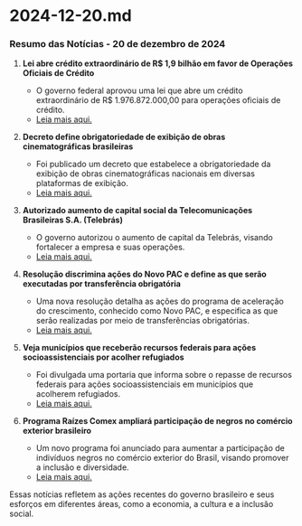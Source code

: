 # 2024-12-20.md

### Resumo das Notícias - 20 de dezembro de 2024

1. **Lei abre crédito extraordinário de R$ 1,9 bilhão em favor de Operações Oficiais de Crédito**
   - O governo federal aprovou uma lei que abre um crédito extraordinário de R$ 1.976.872.000,00 para operações oficiais de crédito.
   - [Leia mais aqui.](https://www.in.gov.br/web/dou/-/lei-n-15.048-de-19-de-dezembro-de-2024-603258036)

2. **Decreto define obrigatoriedade de exibição de obras cinematográficas brasileiras**
   - Foi publicado um decreto que estabelece a obrigatoriedade da exibição de obras cinematográficas nacionais em diversas plataformas de exibição.
   - [Leia mais aqui.](https://www.in.gov.br/web/dou/-/decreto-n-12.323-de-19-de-dezembro-de-2024-603289583)

3. **Autorizado aumento de capital social da Telecomunicações Brasileiras S.A. (Telebrás)**
   - O governo autorizou o aumento de capital da Telebrás, visando fortalecer a empresa e suas operações.
   - [Leia mais aqui.](https://www.in.gov.br/web/dou/-/decreto-n-12.325-de-19-de-dezembro-de-2024-603279531)

4. **Resolução discrimina ações do Novo PAC e define as que serão executadas por transferência obrigatória**
   - Uma nova resolução detalha as ações do programa de aceleração do crescimento, conhecido como Novo PAC, e especifica as que serão realizadas por meio de transferências obrigatórias.
   - [Leia mais aqui.](https://www.in.gov.br/web/dou/-/resolucao-cgpac-n-8-de-19-de-dezembro-de-2024-603294215)

5. **Veja municípios que receberão recursos federais para ações socioassistenciais por acolher refugiados**
   - Foi divulgada uma portaria que informa sobre o repasse de recursos federais para ações socioassistenciais em municípios que acolherem refugiados.
   - [Leia mais aqui.](https://www.in.gov.br/web/dou/-/portaria-mds-n-1.040-de-19-de-dezembro-de-2024-603291805)

6. **Programa Raízes Comex ampliará participação de negros no comércio exterior brasileiro**
   - Um novo programa foi anunciado para aumentar a participação de indivíduos negros no comércio exterior do Brasil, visando promover a inclusão e diversidade.
   - [Leia mais aqui.](https://www.in.gov.br/web/dou/-/portaria-secex-n-375-de-19-de-dezembro-de-2024-603299772)

Essas notícias refletem as ações recentes do governo brasileiro e seus esforços em diferentes áreas, como a economia, a cultura e a inclusão social.